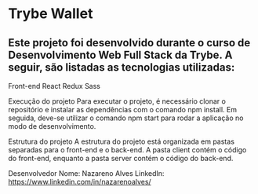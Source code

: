 # Trybe Wallet

## Este projeto foi desenvolvido durante o curso de Desenvolvimento Web Full Stack da Trybe. A seguir, são listadas as tecnologias utilizadas:

Front-end
React
Redux
Sass

Execução do projeto
Para executar o projeto, é necessário clonar o repositório e instalar as dependências com o comando npm install. Em seguida, deve-se utilizar o comando npm start para rodar a aplicação no modo de desenvolvimento.

Estrutura do projeto
A estrutura do projeto está organizada em pastas separadas para o front-end e o back-end. A pasta client contém o código do front-end, enquanto a pasta server contém o código do back-end.

Desenvolvedor
Nome: Nazareno Alves
LinkedIn: https://www.linkedin.com/in/nazarenoalves/